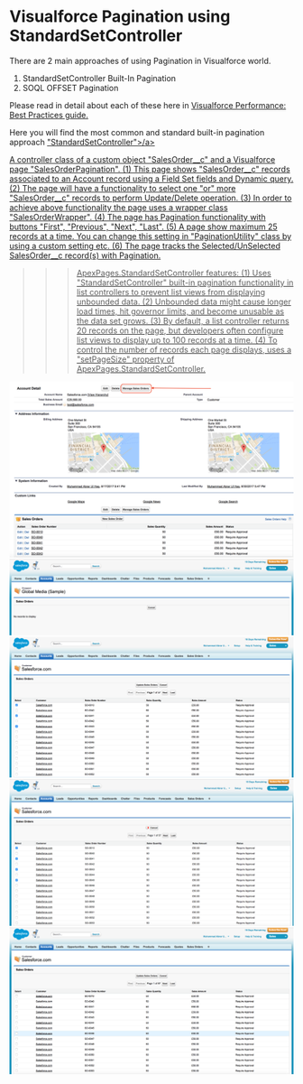# Visualforce Pagination using StandardSetController

There are 2 main approaches of using Pagination in Visualforce world.
1. StandardSetController Built-In Pagination
2. SOQL OFFSET Pagination

Please read in detail about each of these here in <a href="https://developer.salesforce.com/docs/atlas.en-us.salesforce_visualforce_best_practices.meta/salesforce_visualforce_best_practices/vfbp_intro.htm">Visualforce Performance: Best Practices guide.</a>

Here you will find the most common and standard built-in pagination approach <a href="https://developer.salesforce.com/docs/atlas.en-us.pages.meta/pages/apex_pages_standardsetcontroller.htm">"StandardSetController">/a>

A controller class of a custom object "SalesOrder__c" and a Visualforce page "SalesOrderPagination".
(1) This page shows "SalesOrder__c" records associated to an Account record using a Field Set fields and Dynamic query.
(2) The page will have a functionality to select one "or" more "SalesOrder__c" records to perform Update/Delete operation.
(3) In order to achieve above functionality the page uses a wrapper class "SalesOrderWrapper".
(4) The page has Pagination functionality with buttons "First", "Previous", "Next", "Last".
(5) A page show maximum 25 records at a time. You can change this setting in "PaginationUtility" class by using a custom setting etc.
(6) The page tracks the Selected/UnSelected SalesOrder__c record(s) with Pagination.

>>> ApexPages.StandardSetController features:
(1) Uses "StandardSetController" built-in pagination functionality in list controllers to prevent list views from displaying unbounded data.
(2) Unbounded data might cause longer load times, hit governor limits, and become unusable as the data set grows.
(3) By default, a list controller returns 20 records on the page, but developers often configure list views to display up to 100 records at a time.
(4) To control the number of records each page displays, uses a "setPageSize" property of ApexPages.StandardSetController.


<img src="supportedimages/Image1.png" />
<img src="supportedimages/Image2.png" />
<img src="supportedimages/Image3.png" />
<img src="supportedimages/Image4.png" />
<img src="supportedimages/Image5.png" />
